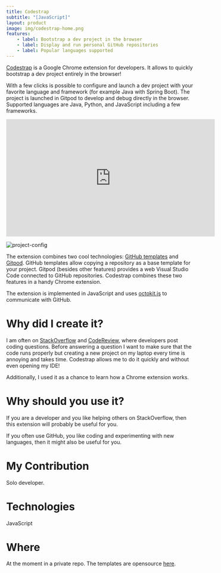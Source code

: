 ```yaml
---
title: Codestrap
subtitle: "[JavaScript]"
layout: product
image: img/codestrap-home.png
features:
    - label: Bootstrap a dev project in the browser
    - label: Display and run personal GitHub repositories
    - label: Popular languages supported
---
```

[Codestrap](https://chrome.google.com/webstore/detail/codestrap/mbnccmhnjeokeihamhbhnlacdcdimflg?hl=en&authuser=3) is a Google Chrome extension for developers.
It allows to quickly bootstrap a dev project entirely in the browser! 

With a few clicks is possible to configure and launch a dev project with your favorite language and framework (for example Java with Spring Boot). The project is launched in Gitpod to develop and debug directly in the browser. Supported languages are Java, Python, and JavaScript including a few frameworks.

<p align="center">
<iframe width="560" height="315" src="https://www.youtube.com/embed/sBDu7gD5LHE" title="YouTube video player" frameborder="0" allow="accelerometer; autoplay; clipboard-write; encrypted-media; gyroscope; picture-in-picture" allowfullscreen></iframe>
</p>

![project-config](img/codestrap-project-config.png)

The extension combines two cool technologies: [GitHub templates](https://docs.github.com/en/repositories/creating-and-managing-repositories/creating-a-template-repository) and [Gitpod](https://www.gitpod.io/). GitHub templates allow copying a repository as a base template for your project. Gitpod (besides other features) provides a web Visual Studio Code connected to GitHub repositories. Codestrap combines these two features in a handy Chrome extension.

The extension is implemented in JavaScript and uses [octokit.js](https://github.com/octokit/octokit.js) to communicate with GitHub. 

# Why did I create it?
I am often on [StackOverflow](https://stackoverflow.com/) and [CodeReview](https://codereview.stackexchange.com/), where developers post coding questions. Before answering a question I want to make sure that the code runs properly but creating a new project on my laptop every time is annoying and takes time. Codestrap allows me to do it quickly and without even opening my IDE!

Additionally, I used it as a chance to learn how a Chrome extension works.

# Why should you use it?
If you are a developer and you like helping others on StackOverflow, then this extension will probably be useful for you.

If you often use GitHub, you like coding and experimenting with new languages, then it might also be useful for you.

# My Contribution
Solo developer.

# Technologies
JavaScript

# Where
At the moment in a private repo. The templates are opensource [here](https://github.com/code-strap). 